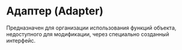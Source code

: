 <h1>Адаптер (Adapter)</h1>
<p>Предназначен для организации использования функций объекта, недоступного для модификации, через специально созданный интерфейс.</p>
